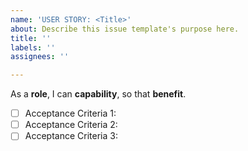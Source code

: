 ```yaml
---
name: 'USER STORY: <Title>'
about: Describe this issue template's purpose here.
title: ''
labels: ''
assignees: ''

---
```


As a **role**, I can **capability**, so that **benefit**.

-  [ ] Acceptance Criteria 1:
-  [ ] Acceptance Criteria 2:
-  [ ] Acceptance Criteria 3:
